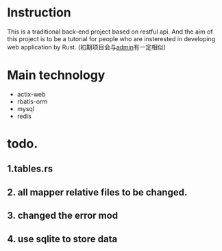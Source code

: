 # Instruction
This is a traditional back-end project based on restful api.
And the aim of this project is to be a tutorial for people who are insterested in developing web application by Rust.
(初期项目会与[admin](https://github.com/rbatis/abs_admin)有一定相似)

# Main technology
 - actix-web
 - rbatis-orm
 - mysql
 - redis

# todo.
## 1.tables.rs

## 2. all mapper relative files to be changed.

## 3. changed the error mod

## 4. use sqlite to store data